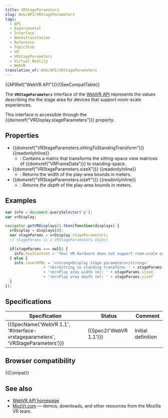 ```yaml
---
title: VRStageParameters
slug: Web/API/VRStageParameters
tags:
  - API
  - Experimental
  - Interface
  - NeedsTranslation
  - Reference
  - TopicStub
  - VR
  - VRStageParameters
  - Virtual Reality
  - WebVR
translation_of: Web/API/VRStageParameters
---
```


{{APIRef("WebVR API")}}{{SeeCompatTable}}

The **`VRStageParameters`** interface of the [WebVR API](/ru/docs/Web/API/WebVR_API) represents the values describing the the stage area for devices that support room-scale experiences.

This interface is accessible through the {{domxref("VRDisplay.stageParameters")}} property.

## Properties

- {{domxref("VRStageParameters.sittingToStandingTransform")}} {{readonlyInline}}
  - : Contains a matrix that transforms the sitting-space view matrices of {{domxref("VRFrameData")}} to standing-space.
- {{domxref("VRStageParameters.sizeX")}} {{readonlyInline}}
  - : Returns the width of the play-area bounds in meters.
- {{domxref("VRStageParameters.sizeY")}} {{readonlyInline}}
  - : _Returns the depth_ of the play-area bounds in meters.

## Examples

```js
var info = document.querySelector('p');
var vrDisplay;

navigator.getVRDisplays().then(function(displays) {
  vrDisplay = displays[0];
  var stageParams = vrDisplay.stageParameters;
  // stageParams is a VRStageParameters object

  if(stageParams === null) {
    info.textContent = 'Your VR Hardware does not support room-scale experiences.'
  } else {
    info.innerHTML = '<strong>Display stage parameters</strong>'
                 + '<br>Sitting to standing transform: ' + stageParams.sittingToStandingTransform
                 + '<br>Play area width (m): ' + stageParams.sizeX
                 + '<br>Play area depth (m): ' + stageParams.sizeY
  }
});
```

## Specifications

| Specification                                                                                            | Status                       | Comment            |
| -------------------------------------------------------------------------------------------------------- | ---------------------------- | ------------------ |
| {{SpecName('WebVR 1.1', '#interface-vrstageparameters', 'VRStageParameters')}} | {{Spec2('WebVR 1.1')}} | Initial definition |

## Browser compatibility

{{Compat}}

## See also

- [WebVR API homepage](/ru/docs/Web/API/WebVR_API)
- [MozVr.com](http://mozvr.com/) — demos, downloads, and other resources from the Mozilla VR team.
